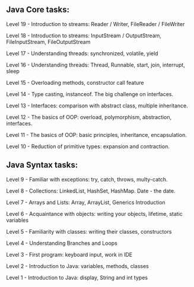 ## Java Core tasks:

  Level 19 - Introduction to streams: Reader / Writer, FileReader / FileWriter
  
  Level 18 - Introduction to streams: InputStream / OutputStream, FileInputStream, FileOutputStream
  
  Level 17 - Understanding threads: synchronized, volatile, yield
  
  Level 16 - Understanding threads: Thread, Runnable, start, join, interrupt, sleep
  
  Level 15 - Overloading methods, constructor call feature
  
  Level 14 - Type casting, instanceof. The big challenge on interfaces.
  
  Level 13 - Interfaces: comparison with abstract class, multiple inheritance.
  
  Level 12 - The basics of OOP: overload, polymorphism, abstraction, interfaces.
  
  Level 11 - The basics of OOP: basic principles, inheritance, encapsulation.
  
  Level 10 - Reduction of primitive types: expansion and contraction.

## Java Syntax tasks:
  Level 9 - Familiar with exceptions: try, catch, throws, multy-catch.
  
  Level 8 - Collections: LinkedList, HashSet, HashMap. Date - the date.
  
  Level 7 - Arrays and Lists: Array, ArrayList, Generics Introduction
  
  Level 6 - Acquaintance with objects: writing your objects, lifetime, static variables
  
  Level 5 - Familiarity with classes: writing their classes, constructors
  
  Level 4 - Understanding Branches and Loops
  
  Level 3 - First program: keyboard input, work in IDE
  
  Level 2 - Introduction to Java: variables, methods, classes
  
  Level 1 - Introduction to Java: display, String and int types 
